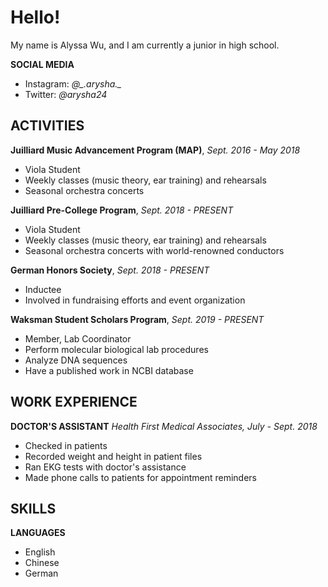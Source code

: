 # Hello!

My name is Alyssa Wu, and I am currently a junior in high school.

**SOCIAL MEDIA**
*    Instagram: _@\_.arysha.\__
*    Twitter: _@arysha24_

## ACTIVITIES
**Juilliard Music Advancement Program (MAP)**, _Sept. 2016 - May 2018_
*    Viola Student
*    Weekly classes (music theory, ear training) and rehearsals
*    Seasonal orchestra concerts

**Juilliard Pre-College Program**, _Sept. 2018 - PRESENT_
*    Viola Student
*    Weekly classes (music theory, ear training) and rehearsals
*    Seasonal orchestra concerts with world-renowned conductors

**German Honors Society**, _Sept. 2018 - PRESENT_
*    Inductee
*    Involved in fundraising efforts and event organization

**Waksman Student Scholars Program**, _Sept. 2019 - PRESENT_
*    Member, Lab Coordinator
*    Perform molecular biological lab procedures
*    Analyze DNA sequences
*    Have a published work in NCBI database


## WORK EXPERIENCE
**DOCTOR'S ASSISTANT**
_Health First Medical Associates, July - Sept. 2018_
*    Checked in patients
*    Recorded weight and height in patient files
*    Ran EKG tests with doctor's assistance
*    Made phone calls to patients for appointment reminders


## SKILLS
**LANGUAGES**
*    English
*    Chinese
*    German
